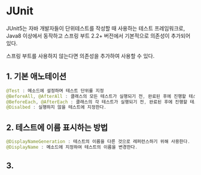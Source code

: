 # JUnit

JUnit5는 자바 개발자들이 단위테스트를 작성할 때 사용하는 테스트 프레임워크로, Java8 이상에서 동작하고 스프링 부트 2.2+ 버전에서 기본적으로 의존성이 추가되어 있다.

스프링 부트를 사용하지 않는다면 의존성을 추가하여 사용할 수 있다.

## 1. 기본 애노테이션

```java
@Test : 메소드에 설정하며 테스트 단위를 지정
@BeforeAll, @AfterAll : 클래스의 모든 테스트가 실행되기 전, 완료된 후에 진행할 테스트를 설정한다. 기본적으로 static 선언이 필요하다.
@BeforeEach, @AfterEach : 클래스의 각 테스트가 실행되기 전, 완료된 후에 진행할 테스트를 설정한다.
@Disalbed : 실행하지 않을 테스트에 지정한다.
```

## 2. 테스트에 이름 표시하는 방법
```java
@DisplayNameGeneration : 테스트의 이름을 다른 것으로 레퍼런스하기 위해 사용한다.
@DisplayName : 메소드에 지정하여 테스트의 이름을 변경한다.
```

## 3. 
